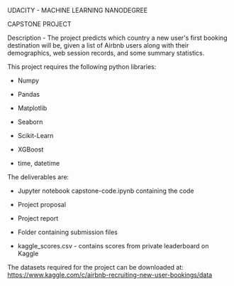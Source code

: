 UDACITY - MACHINE LEARNING NANODEGREE

CAPSTONE PROJECT

Description - The project predicts which country a new user's first booking destination will be, given a list of Airbnb users along 
with their demographics, web session records, and some summary statistics.

This project requires the following python libraries:

- Numpy

- Pandas

- Matplotlib

- Seaborn

- Scikit-Learn

- XGBoost

- time, datetime 

The deliverables are:

- Jupyter notebook capstone-code.ipynb containing the code

- Project proposal

- Project report 

- Folder containing submission files

- kaggle_scores.csv - contains scores from private leaderboard on Kaggle

The datasets required for the project can be downloaded at: https://www.kaggle.com/c/airbnb-recruiting-new-user-bookings/data
